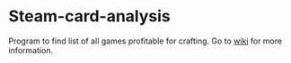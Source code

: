 # Steam-card-analysis
 Program to find list of all games profitable for crafting.
 Go to <a href="https://github.com/Gamer11111/Steam-card-analysis/wiki">wiki</a> for more information.
